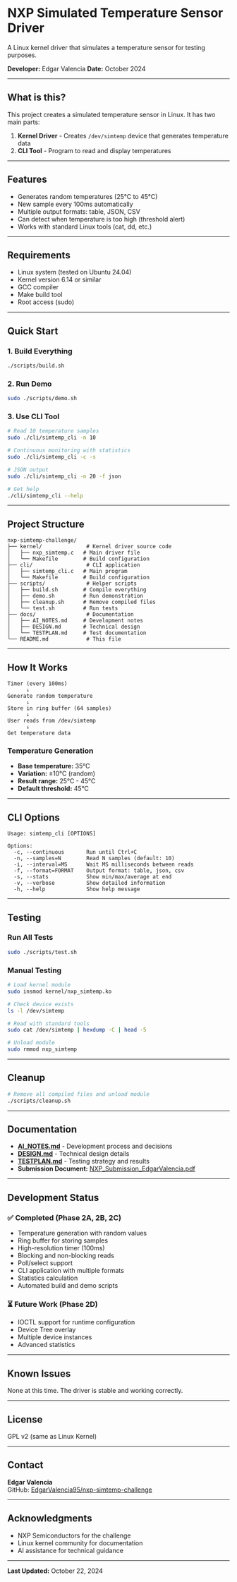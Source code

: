 # NXP Simulated Temperature Sensor Driver

A Linux kernel driver that simulates a temperature sensor for testing purposes.

**Developer:** Edgar Valencia
**Date:** October 2024

---

## What is this?

This project creates a simulated temperature sensor in Linux. It has two main parts:

1. **Kernel Driver** - Creates `/dev/simtemp` device that generates temperature data
2. **CLI Tool** - Program to read and display temperatures

---

## Features

- Generates random temperatures (25°C to 45°C)
- New sample every 100ms automatically
- Multiple output formats: table, JSON, CSV
- Can detect when temperature is too high (threshold alert)
- Works with standard Linux tools (cat, dd, etc.)

---

## Requirements

- Linux system (tested on Ubuntu 24.04)
- Kernel version 6.14 or similar
- GCC compiler
- Make build tool
- Root access (sudo)

---

## Quick Start

### 1. Build Everything
```bash
./scripts/build.sh
```

### 2. Run Demo
```bash
sudo ./scripts/demo.sh
```

### 3. Use CLI Tool
```bash
# Read 10 temperature samples
sudo ./cli/simtemp_cli -n 10

# Continuous monitoring with statistics
sudo ./cli/simtemp_cli -c -s

# JSON output
sudo ./cli/simtemp_cli -n 20 -f json

# Get help
./cli/simtemp_cli --help
```

---

## Project Structure
```
nxp-simtemp-challenge/
├── kernel/              # Kernel driver source code
│   ├── nxp_simtemp.c   # Main driver file
│   └── Makefile        # Build configuration
├── cli/                 # CLI application
│   ├── simtemp_cli.c   # Main program
│   └── Makefile        # Build configuration
├── scripts/             # Helper scripts
│   ├── build.sh        # Compile everything
│   ├── demo.sh         # Run demonstration
│   ├── cleanup.sh      # Remove compiled files
│   └── test.sh         # Run tests
├── docs/                # Documentation
│   ├── AI_NOTES.md     # Development notes
│   ├── DESIGN.md       # Technical design
│   └── TESTPLAN.md     # Test documentation
└── README.md            # This file
```

---

## How It Works
```
Timer (every 100ms)
      ↓
Generate random temperature
      ↓
Store in ring buffer (64 samples)
      ↓
User reads from /dev/simtemp
      ↓
Get temperature data
```

### Temperature Generation

- **Base temperature:** 35°C
- **Variation:** ±10°C (random)
- **Result range:** 25°C - 45°C
- **Default threshold:** 45°C

---

## CLI Options
```
Usage: simtemp_cli [OPTIONS]

Options:
  -c, --continuous       Run until Ctrl+C
  -n, --samples=N        Read N samples (default: 10)
  -i, --interval=MS      Wait MS milliseconds between reads
  -f, --format=FORMAT    Output format: table, json, csv
  -s, --stats            Show min/max/average at end
  -v, --verbose          Show detailed information
  -h, --help             Show help message
```

---

## Testing

### Run All Tests
```bash
sudo ./scripts/test.sh
```

### Manual Testing
```bash
# Load kernel module
sudo insmod kernel/nxp_simtemp.ko

# Check device exists
ls -l /dev/simtemp

# Read with standard tools
sudo cat /dev/simtemp | hexdump -C | head -5

# Unload module
sudo rmmod nxp_simtemp
```

---

## Cleanup
```bash
# Remove all compiled files and unload module
./scripts/cleanup.sh
```

---

## Documentation

- **[AI_NOTES.md](docs/AI_NOTES.md)** - Development process and decisions
- **[DESIGN.md](docs/DESIGN.md)** - Technical design details
- **[TESTPLAN.md](docs/TESTPLAN.md)** - Testing strategy and results
- **Submission Document:** [NXP_Submission_EdgarValencia.pdf](./NXP_Submission_EdgarValencia.pdf)

---

## Development Status

### ✅ Completed (Phase 2A, 2B, 2C)

- Temperature generation with random values
- Ring buffer for storing samples
- High-resolution timer (100ms)
- Blocking and non-blocking reads
- Poll/select support
- CLI application with multiple formats
- Statistics calculation
- Automated build and demo scripts

### ⏳ Future Work (Phase 2D)

- IOCTL support for runtime configuration
- Device Tree overlay
- Multiple device instances
- Advanced statistics

---

## Known Issues

None at this time. The driver is stable and working correctly.

---

## License

GPL v2 (same as Linux Kernel)

---

## Contact

**Edgar Valencia**  
GitHub: [EdgarValencia95/nxp-simtemp-challenge](https://github.com/EdgarValencia95/nxp-simtemp-challenge)

---

## Acknowledgments

- NXP Semiconductors for the challenge
- Linux kernel community for documentation
- AI assistance for technical guidance

---

**Last Updated:** October 22, 2024
